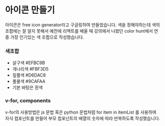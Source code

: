 # 아이콘 만들기
아이콘은 free icon generator라고 구글링하여 만들었습니다. 색을 정해야하는데 색의 조합에는 잘 알지 못해서
예전에 리액트를 배울 때 강의에서 나왔던 color hunt에서 연중 가장 인기있는 색 조합으로 작성했습니다.

### 색조합
- 살구색 #EFBC9B
- 개나리색 #FBF3D5
- 짚풀색 #D6DAC8
- 풀물색 #9CAFAA
- 기본 바탕은 흰색

### v-for, components
v-for의 사용방법은 js 문법 혹은 python 문법처럼 for item in itemList 를 사용하여 자식 컴포넌트를 만들어 
부모 컴포넌트의 배열의 숫자에 따라 반복하도록 작성했습니다.